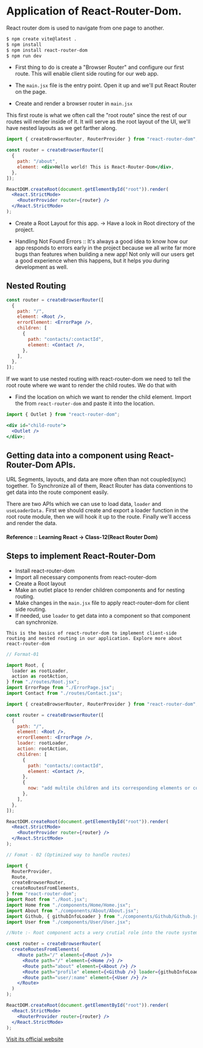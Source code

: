 # Application of React-Router-Dom.

React router dom is used to navigate from one page to another.

```bash
$ npm create vite@latest .
$ npm install
$ npm install react-router-dom
$ npm run dev
```

- First thing to do is create a "Browser Router" and configure our first route. This will enable client side routing for our web app.

- The <code>main.jsx</code> file is the entry point. Open it up and we'll put React Router on the page.

- Create and render a browser router in <code>main.jsx</code>

This first route is what we often call the "root route" since the rest of our routes will render inside of it. It will serve as the root layout of the UI, we'll have nested layouts as we get farther along.

```jsx
import { createBrowserRouter, RouterProvider } from "react-router-dom";

const router = createBrowserRouter([
  {
    path: "/about",
    element: <div>Hello world! This is React-Router-Dom</div>,
  },
]);

ReactDOM.createRoot(document.getElementById("root")).render(
  <React.StrictMode>
    <RouterProvider router={router} />
  </React.StrictMode>
);
```

- Create a Root Layout for this app. -> Have a look in Root directory of the project.

- Handling Not Found Errors :: It's always a good idea to know how our app responds to errors early in the project because we all write far more bugs than features when building a new app! Not only will our users get a good experience when this happens, but it helps you during development as well.

## Nested Routing

```jsx
const router = createBrowserRouter([
  {
    path: "/",
    element: <Root />,
    errorElement: <ErrorPage />,
    children: [
      {
        path: "contacts/:contactId",
        element: <Contact />,
      },
    ],
  },
]);
```

If we want to use nested routing with react-router-dom we need to tell the root route where we want to render the child routes. We do that with <code><Outlet/></code>

- Find the location on which we want to render the child element. Import the <code><Outler/></code> from <code>react-router-dom</code> and paste it into the location.

```jsx
import { Outlet } from "react-router-dom";

<div id="child-route">
  <Outlet />
</div>;
```

## Getting data into a component using React-Router-Dom APIs.

URL Segments, layouts, and data are more often than not coupled(sync) together. To Synchronize all of them, React Router has data conventions to get data into the route component easily.

There are two APIs which we can use to load data, <code>loader</code> and <code>useLoaderData.</code> First we should create and export a loader function in the root route module, then we will hook it up to the route. Finally we'll access and render the data.

#### Reference :: Learning React -> Class-12(React Router Dom)

## Steps to implement React-Router-Dom

- Install react-router-dom
- Import all necessary components from react-router-dom
- Create a Root layout
- Make an outlet place to render children components and for nesting routing.
- Make changes in the <code>main.jsx</code> file to apply react-router-dom for client side routing.
- If needed, use <code>loader</code> to get data into a component so that component can synchronize.

<code>This is the basics of react-router-dom to implement client-side routing and nested routing in our application. Explore more about react-router-dom</code>

```jsx
// Format-01

import Root, {
  loader as rootLoader,
  action as rootAction,
} from "./routes/Root.jsx";
import ErrorPage from "./ErrorPage.jsx";
import Contact from "./routes/Contact.jsx";

import { createBrowserRouter, RouterProvider } from "react-router-dom";

const router = createBrowserRouter([
  {
    path: "/",
    element: <Root />,
    errorElement: <ErrorPage />,
    loader: rootLoader,
    action: rootAction,
    children: [
      {
        path: "contacts/:contactId",
        element: <Contact />,
      },
      {
        now: "add multile children and its corresponding elements or components and implement loaders to synchronize the component to better user experience.",
      },
    ],
  },
]);

ReactDOM.createRoot(document.getElementById("root")).render(
  <React.StrictMode>
    <RouterProvider router={router} />
  </React.StrictMode>
);
```

```jsx
// Fomat - 02 (Optimized way to handle routes)

import {
  RouterProvider,
  Route,
  createBrowserRouter,
  createRoutesFromElements,
} from "react-router-dom";
import Root from "./Root.jsx";
import Home from "./components/Home/Home.jsx";
import About from "./components/About/About.jsx";
import Github, { githubInfoLoader } from "./components/Github/Github.jsx";
import User from "./components/User/User.jsx";

//Note :- Root component acts a very crutial role into the route system. It allows to render it's child route into it like a nesting routing. It acts like a Root layout of our application.

const router = createBrowserRouter(
  createRoutesFromElements(
    <Route path="/" element={<Root />}>
      <Route path="/" element={<Home />} />
      <Route path="about" element={<About />} />
      <Route path="profile" element={<Github />} loader={githubInfoLoader} />
      <Route path="user/:name" element={<User />} />
    </Route>
  )
);

ReactDOM.createRoot(document.getElementById("root")).render(
  <React.StrictMode>
    <RouterProvider router={router} />
  </React.StrictMode>
);
```

[Visit its official website](https://reactrouter.com/en/main)
